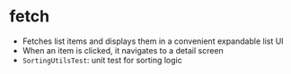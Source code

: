 # fetch

- Fetches list items and displays them in a convenient expandable list UI
- When an item is clicked, it navigates to a detail screen
- `SortingUtilsTest`: unit test for sorting logic